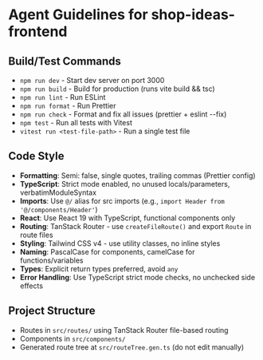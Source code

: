 # Agent Guidelines for shop-ideas-frontend

## Build/Test Commands

- `npm run dev` - Start dev server on port 3000
- `npm run build` - Build for production (runs vite build && tsc)
- `npm run lint` - Run ESLint
- `npm run format` - Run Prettier
- `npm run check` - Format and fix all issues (prettier + eslint --fix)
- `npm test` - Run all tests with Vitest
- `vitest run <test-file-path>` - Run a single test file

## Code Style

- **Formatting**: Semi: false, single quotes, trailing commas (Prettier config)
- **TypeScript**: Strict mode enabled, no unused locals/parameters, verbatimModuleSyntax
- **Imports**: Use `@/` alias for src imports (e.g., `import Header from '@/components/Header'`)
- **React**: Use React 19 with TypeScript, functional components only
- **Routing**: TanStack Router - use `createFileRoute()` and export `Route` in route files
- **Styling**: Tailwind CSS v4 - use utility classes, no inline styles
- **Naming**: PascalCase for components, camelCase for functions/variables
- **Types**: Explicit return types preferred, avoid `any`
- **Error Handling**: Use TypeScript strict mode checks, no unchecked side effects

## Project Structure

- Routes in `src/routes/` using TanStack Router file-based routing
- Components in `src/components/`
- Generated route tree at `src/routeTree.gen.ts` (do not edit manually)
